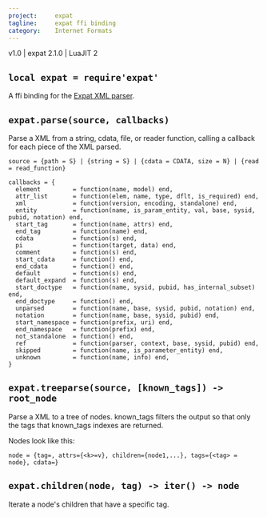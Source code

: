 ```yaml
---
project:     expat
tagline:     expat ffi binding
category:    Internet Formats
---
```


v1.0 | expat 2.1.0 | LuaJIT 2

## `local expat = require'expat'`

A ffi binding for the [Expat XML parser][expat lib].

## `expat.parse(source, callbacks)`

Parse a XML from a string, cdata, file, or reader function, calling a callback for each piece of the XML parsed.

~~~{.lua}
source = {path = S} | {string = S} | {cdata = CDATA, size = N} | {read = read_function}

callbacks = {
  element         = function(name, model) end,
  attr_list       = function(elem, name, type, dflt, is_required) end,
  xml             = function(version, encoding, standalone) end,
  entity          = function(name, is_param_entity, val, base, sysid, pubid, notation) end,
  start_tag       = function(name, attrs) end,
  end_tag         = function(name) end,
  cdata           = function(s) end,
  pi              = function(target, data) end,
  comment         = function(s) end,
  start_cdata     = function() end,
  end_cdata       = function() end,
  default         = function(s) end,
  default_expand  = function(s) end,
  start_doctype   = function(name, sysid, pubid, has_internal_subset) end,
  end_doctype     = function() end,
  unparsed        = function(name, base, sysid, pubid, notation) end,
  notation        = function(name, base, sysid, pubid) end,
  start_namespace = function(prefix, uri) end,
  end_namespace   = function(prefix) end,
  not_standalone  = function() end,
  ref             = function(parser, context, base, sysid, pubid) end,
  skipped         = function(name, is_parameter_entity) end,
  unknown         = function(name, info) end,
}
~~~

## `expat.treeparse(source, [known_tags]) -> root_node`

Parse a XML to a tree of nodes. known_tags filters the output so that only the tags that known_tags indexes are returned.

Nodes look like this:

	node = {tag=, attrs={<k>=v}, children={node1,...}, tags={<tag> = node}, cdata=}

## `expat.children(node, tag) -> iter() -> node`

Iterate a node's children that have a specific tag.

[expat lib]:   http://expat.sourceforge.net/
